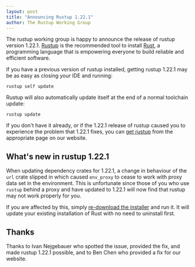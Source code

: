 ```yaml
---
layout: post
title: "Announcing Rustup 1.22.1"
author: The Rustup Working Group
---
```


The rustup working group is happy to announce the release of rustup version 1.22.1. [Rustup][install] is the recommended tool to install [Rust][rust], a programming language that is empowering everyone to build reliable and efficient software.

If you have a previous version of rustup installed, getting rustup 1.22.1 may be as easy as closing your IDE and running:

```
rustup self update
```

Rustup will also automatically update itself at the end of a normal toolchain update:

```
rustup update
```

If you don't have it already, or if the 1.22.1 release of rustup caused you to experience the problem that 1.22.1 fixes, you can [get rustup][install] from the appropriate page on our website.

[rust]: https://www.rust-lang.org
[install]: https://rustup.rs

## What's new in rustup 1.22.1

When updating dependency crates for 1.22.1, a change in behaviour of the `url` crate slipped in which caused `env_proxy` to cease to work with proxy data set in the environment.  This is unfortunate since those of you who use `rustup` behind a proxy and have updated to 1.22.1 will now find that rustup may not work properly for you.

If you are affected by this, simply [re-download the installer][install] and run it.  It will update your existing installation of Rust with no need to uninstall first.

## Thanks

Thanks to Ivan Nejgebauer who spotted the issue, provided the fix, and made rustup 1.22.1 possible,
and to Ben Chen who provided a fix for our website.

